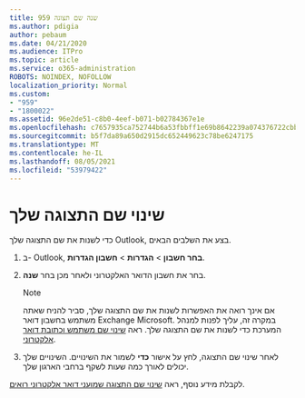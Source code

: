 ```yaml
---
title: 959 שנה שם תצוגה
ms.author: pdigia
author: pebaum
ms.date: 04/21/2020
ms.audience: ITPro
ms.topic: article
ms.service: o365-administration
ROBOTS: NOINDEX, NOFOLLOW
localization_priority: Normal
ms.custom:
- "959"
- "1800022"
ms.assetid: 96e2de51-c8b0-4eef-b071-b02784367e1e
ms.openlocfilehash: c7657935ca752744b6a53fbbff1e69b8642239a074376722cbb0b1fa4036650c
ms.sourcegitcommit: b5f7da89a650d2915dc652449623c78be6247175
ms.translationtype: MT
ms.contentlocale: he-IL
ms.lasthandoff: 08/05/2021
ms.locfileid: "53979422"
---
```

# <a name="change-your-display-name"></a>שינוי שם התצוגה שלך
  
כדי לשנות את שם התצוגה שלך Outlook, בצע את השלבים הבאים.
  
1. ב- Outlook, **בחר חשבון** \> **הגדרות** \> **חשבון הגדרות**.

2. בחר את חשבון הדואר האלקטרוני ולאחר מכן בחר **שנה**.

    > [!NOTE]
    > אם אינך רואה את האפשרות לשנות את שם התצוגה שלך, סביר להניח שאתה משתמש בחשבון דואר Exchange Microsoft. במקרה זה, עליך לפנות למנהל המערכת כדי לשנות את שם התצוגה שלך. ראה [שינוי שם משתמש וכתובת דואר אלקטרוני](https://docs.microsoft.com/microsoft-365/admin/add-users/change-a-user-name-and-email-address).
  
3. לאחר שינוי שם התצוגה, לחץ על אישור **כדי** לשמור את השינויים. השינויים שלך יכולים לאורך כמה שעות לשקף ברחבי הארגון שלך.

לקבלת מידע נוסף, ראה [שינוי שם התצוגה שמועני דואר אלקטרוני רואים](https://support.office.com/article/2b53331a-ba2a-4803-88dc-ac9fe376c8a9.aspx).
  